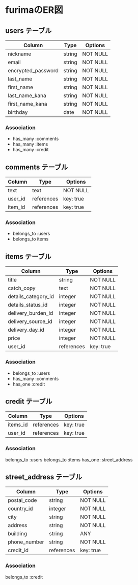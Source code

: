 # furimaのER図

## users テーブル

| Column              | Type   | Options     |
| ------------------- | ------ | ----------- |
| nickname            | string | NOT NULL    |
| email               | string | NOT NULL    |
| encrypted_password  | string | NOT NULL    |
| last_name           | string | NOT NULL    |
| first_name          | string | NOT NULL    |
| last_name_kana      | string | NOT NULL    |
| first_name_kana     | string | NOT NULL    |
| birthday            | date   | NOT NULL    |


### Association
- has_many :comments
- has_many :items
- has_many :credit


## comments テーブル
| Column    | Type       | Options     |
| --------- | ---------- | ----------- |
| text      | text       | NOT NULL    |
| user_id   | references | key: true   |
| item_id   | references | key: true   |

### Association
- belongs_to :users
- belongs_to items


## items テーブル
| Column               | Type               | Options     |
| -------------------- | ------------------ | ----------- |
| title                | string             | NOT NULL    |
| catch_copy           | text               | NOT NULL    |
| details_category_id  | integer            | NOT NULL    | 商品カテゴリー
| details_status_id    | integer            | NOT NULL    | 商品詳細
| delivery_burden_id   | integer            | NOT NULL    | 送料負担
| delivery_source_id   | integer            | NOT NULL    | 発送元
| delivery_day_id      | integer            | NOT NULL    | 発送日数
| price                | integer            | NOT NULL    |
| user_id              | references         | key: true   |

### Association
- belongs_to :users
- has_many :comments
- has_one :credit

## credit テーブル

| Column            | Type               | Options     |
| ----------------- | ------------------ | ----------- |
| items_id          | references         | key: true   |
| user_id           | references         | key: true   |

### Association
belongs_to :users
belongs_to :items
has_one :street_address

## street_address テーブル

| Column            | Type               | Options     |
| ----------------- | ------------------ | ----------- |
| postal_code       | string             | NOT NULL    |
| country_id        | integer            | NOT NULL    |
| city              | string             | NOT NULL    |
| address           | string             | NOT NULL    |
| building          | string             | ANY         |
| phone_number      | string             | NOT NULL    |
| credit_id         | references         | key: true   |

### Association
belongs_to :credit
